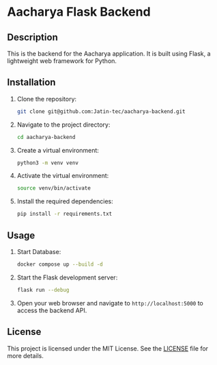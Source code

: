 # Aacharya Flask Backend

## Description

This is the backend for the Aacharya application. It is built using Flask, a lightweight web framework for Python.

## Installation

1. Clone the repository:

    ```bash
    git clone git@github.com:Jatin-tec/aacharya-backend.git
    ```

2. Navigate to the project directory:

    ```bash
    cd aacharya-backend
    ```

3. Create a virtual environment:

    ```bash
    python3 -m venv venv
    ```

4. Activate the virtual environment:

    ```bash
    source venv/bin/activate
    ```

5. Install the required dependencies:

    ```bash
    pip install -r requirements.txt
    ```

## Usage
1. Start Database:
    
    ```bash
    docker compose up --build -d
    ```

2. Start the Flask development server:

    ```bash
    flask run --debug
    ```

3. Open your web browser and navigate to `http://localhost:5000` to access the backend API.

## License

This project is licensed under the MIT License. See the [LICENSE](LICENSE) file for more details.